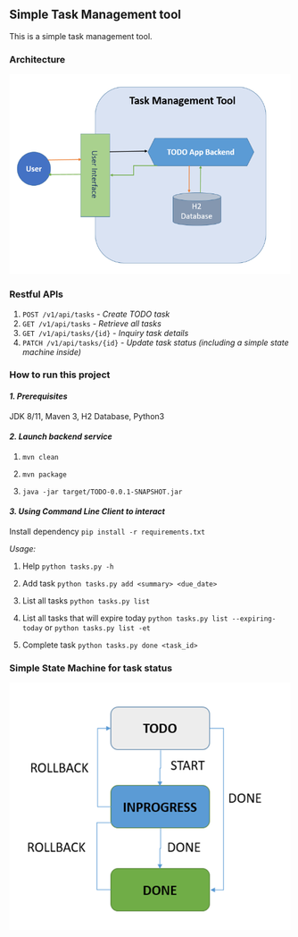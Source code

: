 ## Simple Task Management tool
This is a simple task management tool.

### Architecture
![img.png](architecture.png)

### Restful APIs
1. `POST /v1/api/tasks`    - _Create TODO task_
2. `GET /v1/api/tasks` - _Retrieve all tasks_
3. `GET /v1/api/tasks/{id}` - _Inquiry task details_
4. `PATCH /v1/api/tasks/{id}` - _Update task status (including a simple state machine inside)_

### How to run this project
#### _**1. Prerequisites**_
JDK 8/11, Maven 3, H2 Database, Python3

#### _**2. Launch backend service**_
1. `mvn clean`

2. `mvn package`

3. `java -jar target/TODO-0.0.1-SNAPSHOT.jar`

#### _**3. Using Command Line Client to interact**_
Install dependency
`pip install -r requirements.txt`

*Usage:*
1. Help
`python tasks.py -h`

2. Add task
`python tasks.py add <summary> <due_date>`

3. List all tasks
`python tasks.py list`

4. List all tasks that will expire today
`python tasks.py list --expiring-today`
or
`python tasks.py list -et`

5. Complete task
`python tasks.py done <task_id>`

   
### Simple State Machine for task status
![img_1.png](simple_sm.png)

